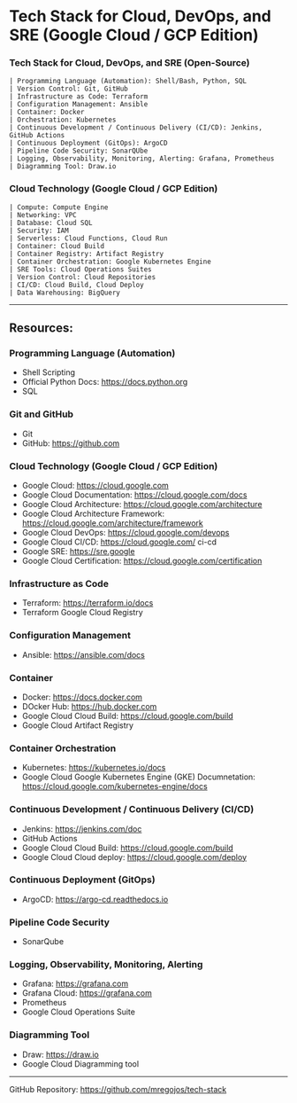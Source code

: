 # Tech Stack for Cloud, DevOps, and SRE (Google Cloud / GCP Edition)

### Tech Stack for Cloud, DevOps, and SRE (Open-Source)
    | Programming Language (Automation): Shell/Bash, Python, SQL
    | Version Control: Git, GitHub
    | Infrastructure as Code: Terraform
    | Configuration Management: Ansible
    | Container: Docker
    | Orchestration: Kubernetes
    | Continuous Development / Continuous Delivery (CI/CD): Jenkins, GitHub Actions
    | Continuous Deployment (GitOps): ArgoCD
    | Pipeline Code Security: SonarQUbe
    | Logging, Observability, Monitoring, Alerting: Grafana, Prometheus
    | Diagramming Tool: Draw.io
    
    
### Cloud Technology (Google Cloud / GCP Edition)
    | Compute: Compute Engine
    | Networking: VPC
    | Database: Cloud SQL
    | Security: IAM
    | Serverless: Cloud Functions, Cloud Run
    | Container: Cloud Build
    | Container Registry: Artifact Registry
    | Container Orchestration: Google Kubernetes Engine
    | SRE Tools: Cloud Operations Suites
    | Version Control: Cloud Repositories
    | CI/CD: Cloud Build, Cloud Deploy
    | Data Warehousing: BigQuery

---
## Resources:

### Programming Language (Automation)
* Shell Scripting
* Official Python Docs: https://docs.python.org
* SQL

### Git and GitHub
* Git
* GitHub: https://github.com

### Cloud Technology (Google Cloud / GCP Edition)

* Google Cloud: https://cloud.google.com
* Google Cloud Documentation: https://cloud.google.com/docs
* Google Cloud Architecture: https://cloud.google.com/architecture
* Google Cloud Architecture Framework: https://cloud.google.com/architecture/framework
* Google Cloud DevOps: https://cloud.google.com/devops
* Google Cloud CI/CD: https://cloud.google.com/ ci-cd
* Google SRE: https://sre.google
* Google Cloud Certification: https://cloud.google.com/certification

### Infrastructure as Code
* Terraform: https://terraform.io/docs
* Terraform Google Cloud Registry

### Configuration Management
* Ansible: https://ansible.com/docs

### Container
* Docker: https://docs.docker.com
* DOcker Hub: https://hub.docker.com
* Google Cloud Cloud Build: https://cloud.google.com/build
* Google Cloud Artifact Registry

### Container Orchestration
* Kubernetes: https://kubernetes.io/docs
* Google Cloud Google Kubernetes Engine (GKE) Documnetation: https://cloud.google.com/kubernetes-engine/docs

### Continuous Development / Continuous Delivery (CI/CD)
* Jenkins: https://jenkins.com/doc
* GitHub Actions
* Google Cloud Cloud Build: https://cloud.google.com/build
* Google Cloud Cloud deploy: https://cloud.google.com/deploy

### Continuous Deployment (GitOps)
* ArgoCD: https://argo-cd.readthedocs.io

### Pipeline Code Security
* SonarQube

### Logging, Observability, Monitoring, Alerting
* Grafana: https://grafana.com
* Grafana Cloud: https://grafana.com
* Prometheus
* Google Cloud Operations Suite

### Diagramming Tool
* Draw: https://draw.io
* Google Cloud Diagramming tool

---

GitHub Repository: https://github.com/mregojos/tech-stack